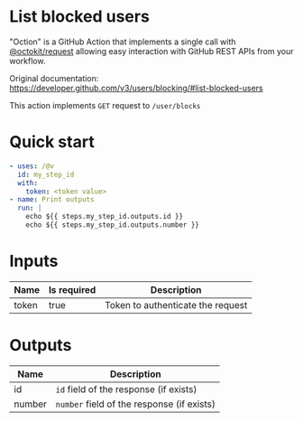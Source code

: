 # List blocked users

"Oction" is a GitHub Action that implements a single call with 
[@octokit/request](https://www.npmjs.com/package/@octokit/request)
allowing easy interaction with GitHub REST APIs from your workflow.

Original documentation: https://developer.github.com/v3/users/blocking/#list-blocked-users

This action implements `GET` request to `/user/blocks`


# Quick start

```yaml
- uses: /@v
  id: my_step_id
  with:
    token: <token value>
- name: Print outputs
  run: |
    echo ${{ steps.my_step_id.outputs.id }}
    echo ${{ steps.my_step_id.outputs.number }}
```


# Inputs

| Name | Is required | Description |
|---|---|---|
|token|true|Token to authenticate the request

# Outputs

| Name | Description |
|---|---|
|id|`id` field of the response (if exists)|
|number|`number` field of the response (if exists)|

